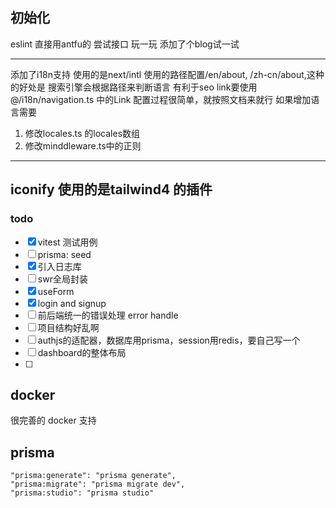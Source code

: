 ## 初始化

eslint 直接用antfu的
尝试接口 玩一玩
添加了个blog试一试

---

添加了i18n支持 使用的是next/intl
使用的路径配置/en/about, /zh-cn/about,这种的好处是 搜索引擎会根据路径来判断语言 有利于seo
link要使用@/i18n/navigation.ts 中的Link
配置过程很简单，就按照文档来就行
如果增加语言需要
1. 修改locales.ts 的locales数组
2. 修改minddleware.ts中的正则

---
iconify 使用的是tailwind4 的插件
---

### todo
 - [X] vitest 测试用例
 - [ ] prisma: seed
 - [X] 引入日志库
 - [ ] swr全局封装
 - [x] useForm
 - [x] login and signup
 - [ ] 前后端统一的错误处理 error handle
 - [ ] 项目结构好乱啊
 - [ ] authjs的适配器，数据库用prisma，session用redis，要自己写一个
 - [ ] dashboard的整体布局
 - [ ]

## docker

很完善的 docker 支持

## prisma
    "prisma:generate": "prisma generate",
    "prisma:migrate": "prisma migrate dev",
    "prisma:studio": "prisma studio"
